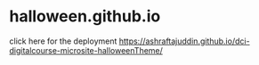 # halloween.github.io
click here for the deployment  https://ashraftajuddin.github.io/dci-digitalcourse-microsite-halloweenTheme/

[id]: https://ashraftajuddin.github.io/dci-digitalOrientationCourse-microsite-halloweenTheme/ "Click here for deployment"
